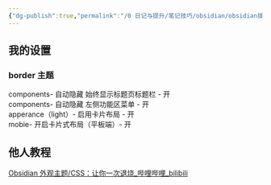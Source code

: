 ```yaml
---
{"dg-publish":true,"permalink":"/0 日记与提升/笔记技巧/obsidian/obsidian插件/第三方插件/style settings/","title":"style settings"}
---
```



## 我的设置
### border 主题
components- 自动隐藏  始终显示标题页标题栏 - 开  
components- 自动隐藏  左侧功能区菜单 - 开  
apperance（light）- 启用卡片布局 - 开  
mobie- 开启卡片式布局（平板端）- 开

## 他人教程
[Obsidian 外观主题/CSS：让你一次退烧\_哔哩哔哩\_bilibili](https://www.bilibili.com/video/BV1KP4y1B7bd/?buvid=XY630CE669F34078F341989B1EE06E60B0127&is_story_h5=false&mid=g8UDjEqHIS5oCexxb9oAEQ%3D%3D&p=1&plat_id=116&share_from=ugc&share_medium=android&share_plat=android&share_session_id=857042ca-ac89-49a4-8b31-d958246266e4&share_source=WEIXIN&share_tag=s_i&timestamp=1688664694&unique_k=A2FBKSy&up_id=65972224)